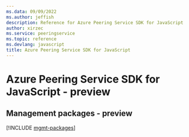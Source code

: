 ```yaml
---
ms.data: 09/09/2022
ms.author: jeffish
description: Reference for Azure Peering Service SDK for JavaScript
author: xirzec
ms.service: peeringservice
ms.topic: reference
ms.devlang: javascript
title: Azure Peering Service SDK for JavaScript
---
```

# Azure Peering Service SDK for JavaScript - preview

## Management packages - preview
[!INCLUDE [mgmt-packages](peering-service-mgmt-index.md)]
